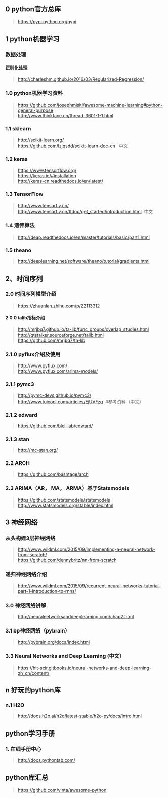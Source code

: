 ## 0 python官方总库
> https://pypi.python.org/pypi


## 1 python机器学习

### 数据处理
#### 正则化处理
>http://charleshm.github.io/2016/03/Regularized-Regression/

### 1.0 python机器学习资料
> https://github.com/josephmisiti/awesome-machine-learning#python-general-purpose  <br/>
> http://www.thinkface.cn/thread-3601-1-1.html 

### 1.1 sklearn
> http://scikit-learn.org/  <br/>
> https://github.com/lzjqsdd/scikit-learn-doc-cn   中文

### 1.2 keras
> https://www.tensorflow.org/    <br/>
> https://keras.io/#installation   <br/>
> http://keras-cn.readthedocs.io/en/latest/

### 1.3 TensorFlow
> http://www.tensorfly.cn/   <br/>
> http://www.tensorfly.cn/tfdoc/get_started/introduction.html  中文

### 1.4 遗传算法
> http://deap.readthedocs.io/en/master/tutorials/basic/part1.html

### 1.5 theano
> http://deeplearning.net/software/theano/tutorial/gradients.html

## 2、时间序列

### 2.0 时间序列模型介绍
> https://zhuanlan.zhihu.com/p/22113312

#### 2.0.0 talib指标介绍
> http://mrjbq7.github.io/ta-lib/func_groups/overlap_studies.html   <br/>
> http://qtstalker.sourceforge.net/talib.html   <br/>
> https://github.com/mrjbq7/ta-lib

### 2.1.0 pyflux介绍及使用
> http://www.pyflux.com/   <br/>
> http://www.pyflux.com/arima-models/

### 2.1.1 pymc3 
> http://pymc-devs.github.io/pymc3/   <br/>
> http://www.tuicool.com/articles/EjUVFzq  #参考资料（中文）

### 2.1.2 edward
> https://github.com/blei-lab/edward/

### 2.1.3 stan
> http://mc-stan.org/

### 2.2 ARCH
> https://github.com/bashtage/arch

### 2.3 ARIMA（AR， MA， ARMA）基于Statsmodels
> https://github.com/statsmodels/statsmodels   <br/>
>  http://www.statsmodels.org/stable/index.html

## 3 神经网络

### 从头构建3层神经网络
> http://www.wildml.com/2015/09/implementing-a-neural-network-from-scratch/   <br/>
>https://github.com/dennybritz/nn-from-scratch

### 递归神经网络介绍
>http://www.wildml.com/2015/09/recurrent-neural-networks-tutorial-part-1-introduction-to-rnns/

### 3.0 神经网络讲解
> http://neuralnetworksanddeeplearning.com/chap2.html

### 3.1 bp神经网络（pybrain）
> http://pybrain.org/docs/index.html


### 3.3 Neural Networks and Deep Learning (中文）
> https://hit-scir.gitbooks.io/neural-networks-and-deep-learning-zh_cn/content/


## n 好玩的python库

### n.1 H2O
> http://docs.h2o.ai/h2o/latest-stable/h2o-py/docs/intro.html



## python学习手册
### 1. 在线手册中心
> http://docs.pythontab.com/


## python库汇总
> https://github.com/vinta/awesome-python
